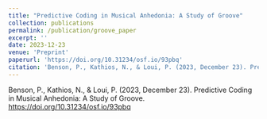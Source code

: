 ```yaml
---
title: "Predictive Coding in Musical Anhedonia: A Study of Groove"
collection: publications
permalink: /publication/groove_paper
excerpt: ''
date: 2023-12-23
venue: 'Preprint'
paperurl: 'https://doi.org/10.31234/osf.io/93pbq'
citation: 'Benson, P., Kathios, N., & Loui, P. (2023, December 23). Predictive Coding in Musical Anhedonia: A Study of Groove. https://doi.org/10.31234/osf.io/93pbq'
---
```


Benson, P., Kathios, N., & Loui, P. (2023, December 23). Predictive Coding in Musical Anhedonia: A Study of Groove. https://doi.org/10.31234/osf.io/93pbq
